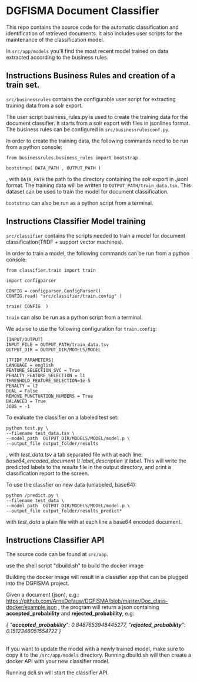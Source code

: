 # DGFISMA Document Classifier

This repo contains the source code for the automatic classification and identification of retrieved documents.
It also includes user scripts for the maintenance of the classification model.

In `src/app/models` you'll find the most recent model trained on data extracted according to the business rules.

Instructions Business Rules and creation of a train set.
------------

`src/businessrules` contains the configurable user script for extracting training data from a solr export.

The user script business_rules.py is used to create the training data for the document classifier. It starts from a solr export with files in jsonlines format. The business rules can be configured in `src/businessrulesconf.py`.

In order to create the training data, the following commands need to be run from a python console:

```
from businessrules.business_rules import bootstrap

bootstrap( DATA_PATH , OUTPUT_PATH )
```

, with `DATA_PATH` the path to the directory containing the *solr* export in *.jsonl* format. The training data will be written to `OUTPUT_PATH/train_data.tsv`. This dataset can be used to train the model for document classification.

`bootstrap` can also be run as a python script from a terminal.

Instructions Classifier Model training
------------

`src/classifier` contains the scripts needed to train a model for document classification(TfIDF + support vector machines).

In order to train a model, the following commands can be run from a python console:

```
from classifier.train import train

import configparser

CONFIG = configparser.ConfigParser()
CONFIG.read( "src/classifier/train.config" )

train( CONFIG  )
```

`train` can also be run as a python script from a terminal.

We advise to use the following configuration for `train.config`:

```
[INPUT/OUTPUT]
INPUT_FILE = OUTPUT_PATH/train_data.tsv
OUTPUT_DIR = OUTPUT_DIR/MODELS/MODEL

[TFIDF_PARAMETERS]
LANGUAGE = english
FEATURE_SELECTION_SVC = True
PENALTY_FEATURE_SELECTION = l1
THRESHOLD_FEATURE_SELECTION=1e-5
PENALTY = l2
DUAL = False
REMOVE_PUNCTUATION_NUMBERS = True
BALANCED = True
JOBS = -1
```

To evaluate the classifier on a labeled test set: 

```
python test.py \
--filename test_data.tsv \
--model_path  OUTPUT_DIR/MODELS/MODEL/model.p \
--output_file output_folder/results
```

, with *test_data.tsv* a tab separated file with at each line: *base64_encoded_document \t label_description \t label*. This will write the predicted labels to the *results* file in the output directory, and print a classification report to the screen.

To use the classfier on new data (unlabeled, base64):

```
python /predict.py \
--filename test_data \
--model_path  OUTPUT_DIR/MODELS/MODEL/model.p \
--output_file output_folder/results_predict*
```

with *test_data* a plain file with at each line a base64 encoded document.


Instructions Classifier API
------------

The source code can be found at `src/app`.

use the shell script "dbuild.sh" to build the docker image <br />

Building the docker image will result in a classifier app that can be plugged into the DGFISMA project.

Given a document (json), e.g.: https://github.com/ArneDefauw/DGFISMA/blob/master/Doc_class-docker/example.json , the program will return a json containing **accepted_probability** and **rejected_probability**, e.g:

<em>
{
    "<strong>accepted_probability</strong>": 0.8487653948445277,
    "<strong>rejected_probability</strong>": 0.1512346051554722
}
</em>

<br />
<br />

If you want to update the model with a newly trained model, make sure to copy it to the `/src/app/models` directory. Running dbuild.sh will then create a docker API with your new classifier model.

Running dcli.sh will start the classifier API.